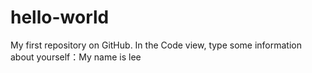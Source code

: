 hello-world
===========

My first repository on GitHub.
In the Code view, type some information about yourself：My name is lee
